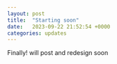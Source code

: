 ```yaml
---
layout: post
title:  "Starting soon"
date:   2023-09-22 21:52:54 +0000
categories: updates
---
```

Finally! will post and redesign soon
